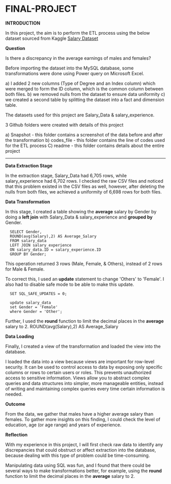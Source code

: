 # FINAL-PROJECT

**INTRODUCTION**

In this project, the aim is to perform the ETL process using the below dataset sourced from Kaggle
[Salary Dataset](https://www.kaggle.com/datasets/mohithsairamreddy/salary-data)

**Question**

Is there a discrepancy in the average earnings of males and females?

Before importing the dataset into the MySQL database, some transformations were done using Power query on Microsoft Excel.

a) I added 2 new columns (Type of Degree and an Index column) which were merged to form the ID column, which is the common column between both files.
b) we removed nulls from the dataset to ensure data uniformity
c) we created a second table by splitting the dataset into a fact and dimension table.

The datasets used for this project are Salary_Data & salary_experience.

3 Github folders were created with details of this project

a) Snapshot -  this folder contains a screenshot of the data before and after the transformation
b) codes_file - this folder contains the line of codes used for the ETL process
C) readme - this folder contains details about the entire project

******************************************************************************************************************************************
**Data Extraction Stage**

In the extraction stage, Salary_Data had 6,705 rows, while salary_experience had 6,702 rows. I checked the raw CSV files and noticed that this problem existed in the CSV files as well, however, after deleting the nulls from both files, we achieved a uniformity of 6,698 rows for both files.


**Data Transformation**

In this stage,  I created a table showing the **average** salary by Gender by doing a **left join** with Salary_Data & salary_experience and **grouped by** Gender. 

      SELECT Gender,
      ROUND(avg(Salary),2) AS Average_Salary
      FROM salary_data
      LEFT JOIN salary_experience
      ON salary_data.ID = salary_experience.ID
      GROUP BY Gender;

This operation returned 3 rows (Male, Female, & Others), instead of 2 rows for Male & Female. 

To correct this, I used an **update** statement to change 'Others' to 'Female'. I also had to disable safe mode to be able to make this update.

      SET SQL_SAFE_UPDATES = 0;

      update salary_data
      set Gender = 'Female'
      where Gender = 'Other';

Further, I used the **round** function to limit the decimal places in the **average** salary to 2.
        ROUND(avg(Salary),2) AS Average_Salary


**Data Loading**

Finally, I created a view of the transformation and loaded the view into the database.

I loaded the data into a view because views are important for row-level security. It can be used to control access to data by exposing only specific columns or rows to certain users or roles. This prevents unauthorized access to sensitive information. Views allow you to abstract complex queries and data structures into simpler, more manageable entities, instead of writing and maintaining complex queries every time certain information is needed.

**Outcome**

From the data, we gather that males have a higher average salary than females. To gather more insights on this finding, I could check the level of education, age (or age range) and years of experience.

**Reflection**

With my experience in this project, I will first check raw data to identify any discrepancies that could obstruct or affect extraction into the database, because dealing with this type of problem could be time-consuming.

Manipulating data using SQL was fun, and I found that there could be several ways to make transformations better, for example, using the **round** function to limit the decimal places in the **average** salary to 2.

